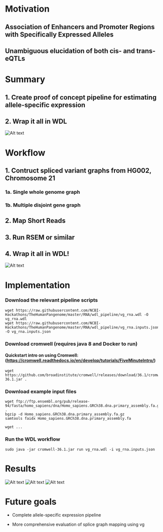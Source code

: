 # Motivation

## Association of Enhancers and Promoter Regions with Specifically Expressed Alleles

## Unambiguous elucidation of both cis- and trans- eQTLs


# Summary

## 1. Create proof of concept pipeline for estimating allele-specific expression

## 2. Wrap it all in WDL

![Alt text](https://github.com/NCBI-Hackathons/TheHumanPangenome/blob/master/RNA/RNA_project_day3_aims.jpg)



# Workflow

## 1. Contruct spliced variant graphs from HG002, Chromosome 21

### 1a. Single whole genome graph

### 1b. Multiple disjoint gene graph

## 2. Map Short Reads 

## 3. Run RSEM or similar

## 4. Wrap it all in WDL!

![Alt text](https://github.com/NCBI-Hackathons/TheHumanPangenome/blob/master/RNA/RNA_project_day_3_pipeline.jpg)


# Implementation

### Download the relevant pipeline scripts
```
wget https://raw.githubusercontent.com/NCBI-Hackathons/TheHumanPangenome/master/RNA/wdl_pipeline/vg_rna.wdl -O vg_rna.wdl
wget https://raw.githubusercontent.com/NCBI-Hackathons/TheHumanPangenome/master/RNA/wdl_pipeline/vg_rna.inputs.json -O vg_rna.inputs.json
```

### Download cromwell (requires java 8 and Docker to run)
#### Quickstart intro on using Cromwell: (https://cromwell.readthedocs.io/en/develop/tutorials/FiveMinuteIntro/)
```
wget https://github.com/broadinstitute/cromwell/releases/download/36.1/cromwell-36.1.jar .
```
### Download example input files
```
wget ftp://ftp.ensembl.org/pub/release-94/fasta/homo_sapiens/dna/Homo_sapiens.GRCh38.dna.primary_assembly.fa.gz .
bgzip -d Homo_sapiens.GRCh38.dna.primary_assembly.fa.gz
samtools faidx Homo_sapiens.GRCh38.dna.primary_assembly.fa

wget ...
```
### Run the WDL workflow
```
sudo java -jar cromwell-36.1.jar run vg_rna.wdl -i vg_rna.inputs.json

```

# Results

![Alt text](https://github.com/NCBI-Hackathons/TheHumanPangenome/blob/master/RNA/RNA_project_day3_SMIM11A.jpg)
![Alt text](https://github.com/NCBI-Hackathons/TheHumanPangenome/blob/master/RNA/RNA_project_day3_SMIM11A_var.jpg)
![Alt text](https://github.com/NCBI-Hackathons/TheHumanPangenome/blob/master/RNA/RNA_project_day3_mapstats.jpg)



# Future goals

* Complete allele-specific expression pipeline 

* More comprehensive evaluation of splice graph mapping using vg


